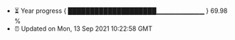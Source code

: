 - ⏳ Year progress { ████████████████████▁▁▁▁▁▁▁▁▁▁ } 69.98 %
- ⏰ Updated on Mon, 13 Sep 2021 10:22:58 GMT

